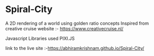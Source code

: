# Spiral-City
A 2D rendering of a world using golden ratio concepts 
Inspired from  creative cruise website :- https://www.creativecruise.nl/ 

Javascript Libraries used PIXI.JS 

link to the live site :-https://abhiramkrishnam.github.io/Spiral-City/
